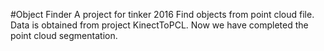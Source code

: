 #Object Finder
A project for tinker 2016
Find objects from point cloud file.
Data is obtained from project KinectToPCL.
Now we have completed the point cloud segmentation. 
